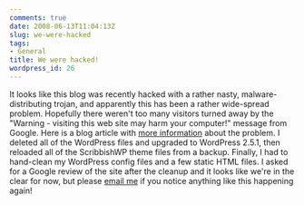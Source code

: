 ```yaml
---
comments: true
date: 2008-06-13T11:04:13Z
slug: we-were-hacked
tags:
- General
title: We were hacked!
wordpress_id: 26
---
```


It looks like this blog was recently hacked with a rather nasty, malware-distributing trojan, and apparently this has been a rather wide-spread problem. Hopefully there weren't too many visitors turned away by the "Warning - visiting this web site may harm your computer!" message from Google. Here is a blog article with [more information](http://www.tipstrickstoolstechniques.com/?p=113) about the problem. I deleted all of the WordPress files and upgraded to WordPress 2.5.1, then reloaded all of the ScribbishWP theme files from a backup. Finally, I had to hand-clean my WordPress config files and a few static HTML files. I asked for a Google review of the site after the cleanup and it looks like we're in the clear for now, but please [email me](mailto:kenny.pitt@gmail.com) if you notice anything like this happening again!
